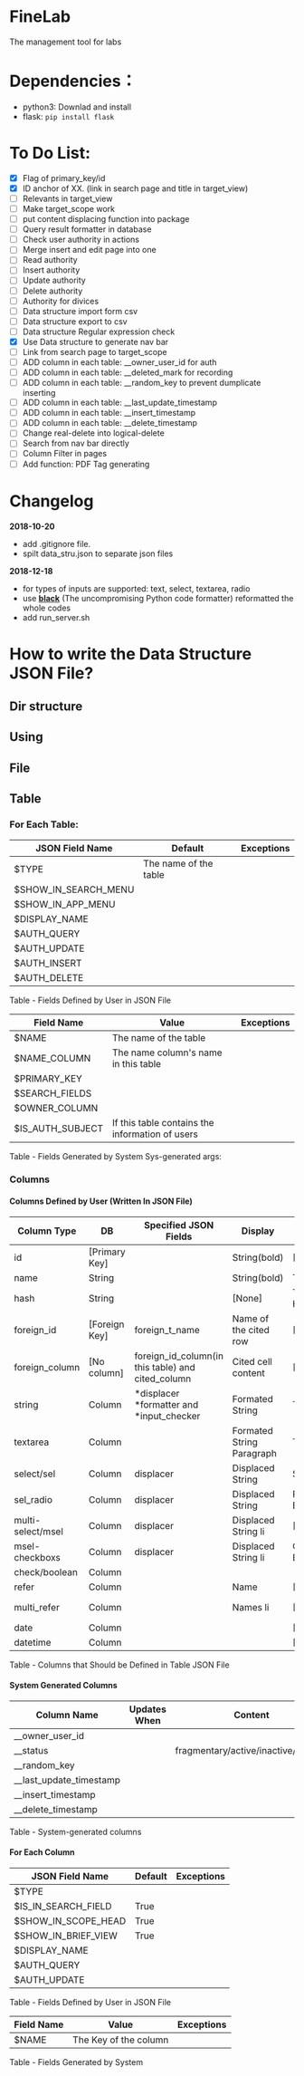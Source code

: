 # FineLab
The management tool for labs


# Dependencies： 
* python3: Downlad and install
* flask: `pip install flask`



# To Do List:
- [x] Flag of primary_key/id
- [x] ID anchor of XX. (link in search page and title in target_view)
- [ ] Relevants in target_view
- [ ] Make target_scope work
- [ ] put content displacing function into package
- [ ] Query result formatter in database
- [ ] Check user authority in actions
- [ ] Merge insert and edit page into one
- [ ] Read authority
- [ ] Insert authority
- [ ] Update authority
- [ ] Delete authority
- [ ] Authority for divices
- [ ] Data structure import form csv
- [ ] Data structure export to csv
- [ ] Data structure Regular expression check
- [x] Use Data structure to generate nav bar
- [ ] Link from search page to target_scope 
- [ ] ADD column in each table: __owner_user_id              for auth
- [ ] ADD column in each table: __deleted_mark               for recording
- [ ] ADD column in each table: __random_key                 to prevent dumplicate inserting 
- [ ] ADD column in each table: __last_update_timestamp      
- [ ] ADD column in each table: __insert_timestamp 
- [ ] ADD column in each table: __delete_timestamp
- [ ] Change real-delete into logical-delete
- [ ] Search from nav bar directly
- [ ] Column Filter in pages
- [ ] Add function: PDF Tag generating

# Changelog
**2018-10-20**
- add .gitignore file.
- spilt data_stru.json to separate json files

**2018-12-18**
- for types of inputs are supported: text, select, textarea, radio
- use [**black**](https://github.com/ambv/black) (The uncompromising Python code formatter) reformatted the whole codes
- add run_server.sh

# How to write the Data Structure JSON File?
## Dir structure

## Using

## File

## Table
### For Each Table:
| JSON Field Name      | Default               | Exceptions |
| -------------------- | --------------------- | ---------- |
| $TYPE                | The name of the table |            |
| $SHOW_IN_SEARCH_MENU |                       |            |
| $SHOW_IN_APP_MENU    |                       |            |
| $DISPLAY_NAME        |                       |            |
| $AUTH_QUERY          |                       |            |
| $AUTH_UPDATE         |                       |            |
| $AUTH_INSERT         |                       |            |
| $AUTH_DELETE         |                       |            |
Table - Fields Defined by User in JSON File

| Field Name       | Value                                           | Exceptions |
| ---------------- | ----------------------------------------------- | ---------- |
| $NAME            | The name of the table                           |            |
| $NAME_COLUMN     | The name column's name in this table            |            |
| $PRIMARY_KEY     |                                                 |            |
| $SEARCH_FIELDS   |                                                 |            |
| $OWNER_COLUMN    |                                                 |            |
| $IS_AUTH_SUBJECT | If this table contains the information of users |            |
Table - Fields Generated by System
Sys-generated args:
### Columns
#### Columns Defined by User (Written In JSON File)
| Column Type       | DB            | Specified JSON Fields                             | Display                   | Input                | Content           |
| ----------------- | ------------- | ------------------------------------------------- | ------------------------- | -------------------- | ----------------- |
| id                | [Primary Key] |                                                   | String(bold)              | [None]               | id                |
| name              | String        |                                                   | String(bold)              | Text                 |                   |
| hash              | String        |                                                   | [None]                    | Text(Brfore Hashing) | Hashed Value      |
| foreign_id        | [Foreign Key] | foreign_t_name                                    | Name of the cited row     | [JS]                 | id                |
| foreign_column    | [No column]   | foreign_id_column(in this table) and cited_column | Cited cell content        | [None]               | [None]            |
| string            | Column        | *displacer *formatter and *input_checker          | Formated String           | Text                 |                   |
| textarea          | Column        |                                                   | Formated String Paragraph | Text Area            |                   |
| select/sel        | Column        | displacer                                         | Displaced String          | Select               | value             |
| sel_radio         | Column        | displacer                                         | Displaced String          | Radio Buttons        | value             |
| multi-select/msel | Column        | displacer                                         | Displaced String li       | [JS]                 | [comma seperated] |
| msel-checkboxs    | Column        | displacer                                         | Displaced String li       | Check Boxes          | [comma seperated] |
| check/boolean     | Column        |                                                   |                           |                      |                   |
| refer             | Column        |                                                   | Name                      | [JS]                 | column@table#id   |
| multi_refer       | Column        |                                                   | Names li                  | [JS]                 | [comma seperated] |
| date              | Column        |                                                   |                           | [JS]                 |                   |
| datetime          | Column        |                                                   |                           | [JS]                 |                   |
Table - Columns that Should be Defined in Table JSON File




#### System Generated Columns
| Column Name             | Updates When | Content                             |
| ----------------------- | ------------ | ----------------------------------- |
| __owner_user_id         |              |                                     |
| __status                |              | fragmentary/active/inactive/deleted |
| __random_key            |              |                                     |
| __last_update_timestamp |              |                                     |
| __insert_timestamp      |              |                                     |
| __delete_timestamp      |              |                                     |
Table - System-generated columns

#### For Each Column
| JSON Field Name     | Default | Exceptions |
| ------------------- | ------- | ---------- |
| $TYPE               |         |            |
| $IS_IN_SEARCH_FIELD | True    |            |
| $SHOW_IN_SCOPE_HEAD | True    |            |
| $SHOW_IN_BRIEF_VIEW | True    |            |
| $DISPLAY_NAME       |         |            |
| $AUTH_QUERY         |         |            |
| $AUTH_UPDATE        |         |            |
Table - Fields Defined by User in JSON File

| Field Name | Value                 | Exceptions |
| ---------- | --------------------- | ---------- |
| $NAME      | The Key of the column |            |
Table - Fields Generated by System